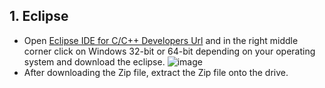 ## 1. Eclipse
   * Open [Eclipse IDE for C/C++ Developers Url](http://www.eclipse.org/downloads/packages/eclipse-ide-cc-developers/mars1) and in the right middle corner click on Windows 32-bit or 64-bit depending on your operating system and download the eclipse. 
    ![image](https://cloud.githubusercontent.com/assets/7558577/13283810/1d0426da-db16-11e5-8f29-61d54b426d17.png)
   * After downloading the Zip file, extract the Zip file onto the drive. 